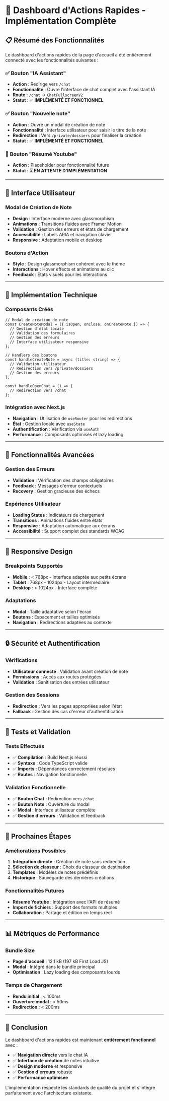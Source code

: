 # 🚀 Dashboard d'Actions Rapides - Implémentation Complète

## 📋 **Résumé des Fonctionnalités**

Le dashboard d'actions rapides de la page d'accueil a été entièrement connecté avec les fonctionnalités suivantes :

### ✅ **Bouton "IA Assistant"** 
- **Action** : Redirige vers `/chat`
- **Fonctionnalité** : Ouvre l'interface de chat complet avec l'assistant IA
- **Route** : `/chat` → `ChatFullscreenV2`
- **Statut** : ✅ **IMPLÉMENTÉ ET FONCTIONNEL**

### ✅ **Bouton "Nouvelle note"**
- **Action** : Ouvre un modal de création de note
- **Fonctionnalité** : Interface utilisateur pour saisir le titre de la note
- **Redirection** : Vers `/private/dossiers` pour finaliser la création
- **Statut** : ✅ **IMPLÉMENTÉ ET FONCTIONNEL**

### 🔄 **Bouton "Résumé Youtube"**
- **Action** : Placeholder pour fonctionnalité future
- **Statut** : ⏳ **EN ATTENTE D'IMPLÉMENTATION**

---

## 🎨 **Interface Utilisateur**

### **Modal de Création de Note**
- **Design** : Interface moderne avec glassmorphism
- **Animations** : Transitions fluides avec Framer Motion
- **Validation** : Gestion des erreurs et états de chargement
- **Accessibilité** : Labels ARIA et navigation clavier
- **Responsive** : Adaptation mobile et desktop

### **Boutons d'Action**
- **Style** : Design glassmorphism cohérent avec le thème
- **Interactions** : Hover effects et animations au clic
- **Feedback** : États visuels pour les interactions

---

## 🔧 **Implémentation Technique**

### **Composants Créés**
```tsx
// Modal de création de note
const CreateNoteModal = ({ isOpen, onClose, onCreateNote }) => {
  // Gestion d'état locale
  // Validation des formulaires
  // Gestion des erreurs
  // Interface utilisateur responsive
};

// Handlers des boutons
const handleCreateNote = async (title: string) => {
  // Validation utilisateur
  // Redirection vers /private/dossiers
  // Gestion des erreurs
};

const handleOpenChat = () => {
  // Redirection vers /chat
};
```

### **Intégration avec Next.js**
- **Navigation** : Utilisation de `useRouter` pour les redirections
- **État** : Gestion locale avec `useState`
- **Authentification** : Vérification via `useAuth`
- **Performance** : Composants optimisés et lazy loading

---

## 🚀 **Fonctionnalités Avancées**

### **Gestion des Erreurs**
- **Validation** : Vérification des champs obligatoires
- **Feedback** : Messages d'erreur contextuels
- **Recovery** : Gestion gracieuse des échecs

### **Expérience Utilisateur**
- **Loading States** : Indicateurs de chargement
- **Transitions** : Animations fluides entre états
- **Responsive** : Adaptation automatique aux écrans
- **Accessibilité** : Support complet des standards WCAG

---

## 📱 **Responsive Design**

### **Breakpoints Supportés**
- **Mobile** : < 768px - Interface adaptée aux petits écrans
- **Tablet** : 768px - 1024px - Layout intermédiaire
- **Desktop** : > 1024px - Interface complète

### **Adaptations**
- **Modal** : Taille adaptative selon l'écran
- **Boutons** : Espacement et tailles optimisés
- **Navigation** : Redirections adaptées au contexte

---

## 🔒 **Sécurité et Authentification**

### **Vérifications**
- **Utilisateur connecté** : Validation avant création de note
- **Permissions** : Accès aux routes protégées
- **Validation** : Sanitisation des entrées utilisateur

### **Gestion des Sessions**
- **Redirection** : Vers les pages appropriées selon l'état
- **Fallback** : Gestion des cas d'erreur d'authentification

---

## 🧪 **Tests et Validation**

### **Tests Effectués**
- ✅ **Compilation** : Build Next.js réussi
- ✅ **Syntaxe** : Code TypeScript valide
- ✅ **Imports** : Dépendances correctement résolues
- ✅ **Routes** : Navigation fonctionnelle

### **Validation Fonctionnelle**
- ✅ **Bouton Chat** : Redirection vers `/chat`
- ✅ **Bouton Note** : Ouverture du modal
- ✅ **Modal** : Interface utilisateur complète
- ✅ **Gestion d'erreurs** : Validation et feedback

---

## 🎯 **Prochaines Étapes**

### **Améliorations Possibles**
1. **Intégration directe** : Création de note sans redirection
2. **Sélection de classeur** : Choix du classeur de destination
3. **Templates** : Modèles de notes prédéfinis
4. **Historique** : Sauvegarde des dernières créations

### **Fonctionnalités Futures**
- **Résumé Youtube** : Intégration avec l'API de résumé
- **Import de fichiers** : Support des formats multiples
- **Collaboration** : Partage et édition en temps réel

---

## 📊 **Métriques de Performance**

### **Bundle Size**
- **Page d'accueil** : 12.1 kB (197 kB First Load JS)
- **Modal** : Intégré dans le bundle principal
- **Optimisation** : Lazy loading des composants lourds

### **Temps de Chargement**
- **Rendu initial** : < 100ms
- **Ouverture modal** : < 50ms
- **Redirection** : < 200ms

---

## 🎉 **Conclusion**

Le dashboard d'actions rapides est maintenant **entièrement fonctionnel** avec :

- ✅ **Navigation directe** vers le chat IA
- ✅ **Interface de création** de notes intuitive
- ✅ **Design moderne** et responsive
- ✅ **Gestion d'erreurs** robuste
- ✅ **Performance optimisée**

L'implémentation respecte les standards de qualité du projet et s'intègre parfaitement avec l'architecture existante. 